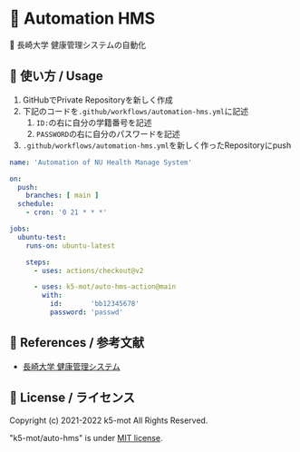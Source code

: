 # 🦾 Automation HMS

🤖 長崎大学 健康管理システムの自動化


## 🏯 使い方 / Usage

1. GitHubでPrivate Repositoryを新しく作成
1. 下記のコードを`.github/workflows/automation-hms.yml`に記述
    1. `ID:`の右に自分の学籍番号を記述
    1. `PASSWORD`の右に自分のパスワードを記述
1. `.github/workflows/automation-hms.yml`を新しく作ったRepositoryにpush

```yaml:automation-hms.yml
name: 'Automation of NU Health Manage System'

on:
  push:
    branches: [ main ]
  schedule:
    - cron: '0 21 * * *'

jobs:
  ubuntu-test:
    runs-on: ubuntu-latest

    steps:
      - uses: actions/checkout@v2

      - uses: k5-mot/auto-hms-action@main
        with:
          id:       'bb12345678'
          password: 'passwd'
```

## 🔖 References / 参考文献

- [長崎大学 健康管理システム](https://hms.hc.nagasaki-u.ac.jp/)


## 🍋 License / ライセンス

Copyright (c) 2021-2022 k5-mot All Rights Reserved.

"k5-mot/auto-hms" is under [MIT license](https://en.wikipedia.org/wiki/MIT_License).


